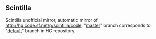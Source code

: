 Scintilla
----

Scintilla unofficial mirror, automatic mirror of http://hg.code.sf.net/p/scintilla/code. "[master](https://github.com/missdeer/scintilla/tree/master)" branch corresponds to "[default](http://hg.code.sf.net/p/scintilla/code/file/default)" branch in HG repository. 
